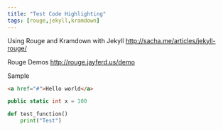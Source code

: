 ```yaml
---
title: "Test Code Highlighting"
tags: [rouge,jekyll,kramdown]
---
```


Using Rouge and Kramdown with Jekyll
http://sacha.me/articles/jekyll-rouge/

Rouge Demos
http://rouge.jayferd.us/demo


Sample

``` html
<a href="#">Hello world</a>
```


``` csharp
public static int x = 100
```


``` python
def test_function()
    print("Test")
```


